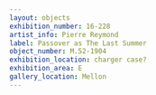 ```yaml
---
layout: objects
exhibition_number: 16-228
artist_info: Pierre Reymond
label: Passover as The Last Summer
object_number: M.52-1904
exhibition_location: charger case?
exhibition_area: E
gallery_location: Mellon
---
```

